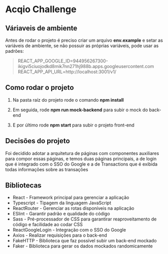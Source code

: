 # Acqio Challenge
## Váriaveis de ambiente
Antes de rodar o projeto é preciso criar um arquivo **env.example** e setar as variáveis de ambiente, se não possuir as próprias variáveis, pode usar as padrões:

>REACT_APP_GOOGLE_ID=944956267300-ikigvi5ciuojodkd8mik7nn271hj988b.apps.googleusercontent.com
>REACT_APP_API_URL=http://localhost:3001/v1/

## Como rodar o projeto

1. Na pasta raíz do projeto rode o comando **npm install**

2. Em seguida, rode **npm run mock-backend** para subir o mock do back-end

3. E por último rode **npm start** para subir o projeto front-end

## Decisões do projeto

Foi decidido adotar a arquitetura de páginas com componentes auxiliares para compor essas páginas, e temos duas páginas principais, a de login que é integrado com o SSO do Google e a de Transactions que é exibida todas informações sobre as transações

## Bibliotecas

- React - Framework principal para gerenciar a aplicação
- Typescript - Tipagem da linguagem JavaScript
- ReactRouter - Gerenciar as rotas disponíveis na aplicação
- ESlint - Garantir padrão e qualidade do código
- Sass - Pré-processador de CSS para garantirar reaproveitamento de código e facilidade ao codar CSS
- ReactGoogleLogin - Integração com o SSO do Google
- Axios - Realizar requisições para o back-end
- FakeHTTP - Biblioteca que faz possível subir um back-end mockado
- Faker - Biblioteca para gerar os dados mockados randomicamente

